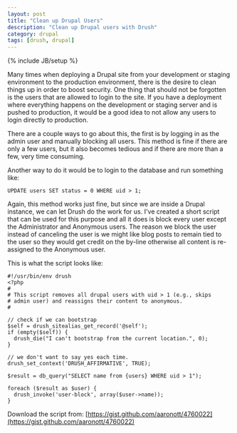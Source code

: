 ```yaml
---
layout: post
title: "Clean up Drupal Users"
description: "Clean up Drupal users with Drush"
category: drupal 
tags: [drush, drupal]
---
```

{% include JB/setup %}

Many times when deploying a Drupal site from your development or staging
environment to the production environment, there is the desire to clean things
up in order to boost security. One thing that should not be forgotten is the
users that are allowed to login to the site. If you have a deployment where
everything happens on the development or staging server and is pushed to
production, it would be a good idea to not allow any users to login directly to
production.

There are a couple ways to go about this, the first is by logging in as the
admin user and manually blocking all users. This method is fine if there are
only a few users, but it also becomes tedious and if there are more than a few,
very time consuming.

Another way to do it would be to login to the database and run something like:

    UPDATE users SET status = 0 WHERE uid > 1;

Again, this method works just fine, but since we are inside a Drupal instance,
we can let Drush do the work for us. I've created a short script that can be
used for this purpose and all it does is block every user except the
Administrator and Anonymous users. The reason we block the user instead of
canceling the user is we might like blog posts to remain tied to the user so
they would get credit on the by-line otherwise all content is re-assigned to
the Anonymous user.

This is what the script looks like:

    #!/usr/bin/env drush
    <?php
    #
    # This script removes all drupal users with uid > 1 (e.g., skips
    # admin user) and reassigns their content to anonymous.
    #
    
    // check if we can bootstrap
    $self = drush_sitealias_get_record('@self');
    if (empty($self)) {
      drush_die("I can't bootstrap from the current location.", 0);
    }
    
    // we don't want to say yes each time.
    drush_set_context('DRUSH_AFFIRMATIVE', TRUE);
    
    $result = db_query("SELECT name from {users} WHERE uid > 1");
    
    foreach ($result as $user) {
      drush_invoke('user-block', array($user->name));
    }

Download the script from: [https://gist.github.com/aaronott/4760022](https://gist.github.com/aaronott/4760022)
